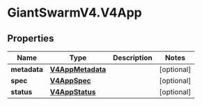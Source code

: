 # GiantSwarmV4.V4App

## Properties
Name | Type | Description | Notes
------------ | ------------- | ------------- | -------------
**metadata** | [**V4AppMetadata**](V4AppMetadata.md) |  | [optional] 
**spec** | [**V4AppSpec**](V4AppSpec.md) |  | [optional] 
**status** | [**V4AppStatus**](V4AppStatus.md) |  | [optional] 


